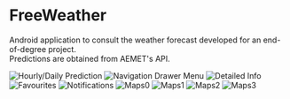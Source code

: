 # FreeWeather
Android application to consult the weather forecast developed for an end-of-degree project.  
Predictions are obtained from AEMET's API.

![Hourly/Daily Prediction](https://github.com/almarpa/FreeWeather/assets/38918727/520107f7-c45a-41a9-9272-1d1e16517a08)
![Navigation Drawer Menu](https://user-images.githubusercontent.com/38918727/65866845-d1ad8700-e375-11e9-8e2d-b0d884bcac96.jpg)
![Detailed Info](https://user-images.githubusercontent.com/38918727/65866842-d114f080-e375-11e9-93fc-2bd3ff02bc2d.jpg)
![Favourites](https://user-images.githubusercontent.com/38918727/65866843-d114f080-e375-11e9-81d0-25d1636dc7e9.jpg)
![Notifications](https://user-images.githubusercontent.com/38918727/65866844-d114f080-e375-11e9-972e-6c53d9f16064.jpg)
![Maps0](https://github.com/almarpa/FreeWeather/assets/38918727/ddd5ee61-0dbb-4c91-be8a-31b8280729e7)
![Maps1](https://github.com/user-attachments/assets/c653e323-0e36-49f8-b290-417420a5b62c)
![Maps2](https://github.com/user-attachments/assets/c1afb654-ab0c-4cc2-b86b-f437f3fc90e8)
![Maps3](https://github.com/user-attachments/assets/3cfffcdf-4b02-4c39-8b29-28e12804cd8e)


